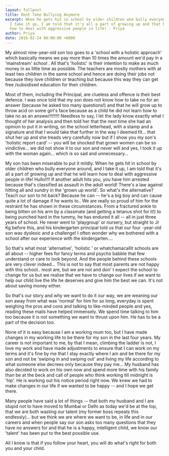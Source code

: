 ```yaml
---
layout: fullpost
title: Dont Take Bullying Anymore
excerpt: When he gets hit in school by older children who bully everyone around, and
  I take it up, I am told that it's all a part of growing up and that he will learn
  how to deal with aggressive people in life! - Priya
author: Priya
date: 2016-02-24 00:00:00 +0000
---
```


My almost nine-year-old son too goes to a 'school with a holistic approach'  which basically means we pay more than 10 times the amount we'd pay in a 'mainstream' school . All that's 'holistic' is their intention to make as much money in as little time as possible. The teachers are mostly mothers with at least two children in the same school and hence are doing their jobs not because they love children or teaching but because this way they can get free /subsidised education for their children. 

Most of them, including the Principal, are clueless and offence is their best defence. I was once told that my son does not know how to take no for an answer (because he asked too many questions!) and that he will grow up to throw acid on some girl's face because as a child he did not learn how to take no as an answer!!!!!!!! Needless to say, I let the lady know exactly what I thought of her analysis and then told her that the next time she had an opinion to put it in writing, on the school letterhead, with a stamp and a signature and that I would take that further in the way I deemed fit...  that shut her up and she treads very carefully now but if I show you my son's 'holistic report card' -- you will be shocked that grown women can be so vindictive... we did not show it to our son and never will and yes, I took it up with the woman again... which is so sad and unnecessary...

My son has been miserable to put it mildly. When he gets hit in school by older children who bully everyone around, and I take it up, I am told that it's all a part of growing up and that he will learn how to deal with aggressive people in life! Hullo!!!! If another adult hits you, you have him arrested because that's classified as assault in the adult world! There's a law against hitting all and sundry in the 'grown up world'. So what's the alternative? Teach our son to hit back? Because he can -- he's a big boy and can cause quite a lot of damage if he wants to.. We are really so proud of him for the restraint he has shown in these circumstances. From a fractured ankle to being bitten on his arm by a classmate (and getting a tetanus shot for it!) to being punched hard in the tummy, he has endured it all --  all in just three years of school. He never went to 'playgroup' or nursery, but straight to Jr Kg before this, and his kindergarten principal told us that our four -year-old son was dyslexic and a challenge! I often wonder why we bothered with a school after our experience with the kindergarten....     

So that's what most 'alternative', 'holistic ' or whatchamacallit schools are all about -- higher fees for fancy terms and psycho babble that few understand or care to look beyond. And the people behind these schools are very clever indeed... This is not to say that most parents are not happy with this school.. most are, but we are not and don' t expect the school to change for us but we realise that we have to change our lives if we want to help our child live the life he deserves and give him the best we can. It's not about saving money either. 

So that's our story and why we want to do it our way, we are weaning our son away from what was 'normal' for him for so long, everyday is spent weighing the pros and cons and talking to like-minded people and yes, reading these mails have helped immensely. We spend time talking to him too because it is not something we want to thrust upon him. He has to be a part of the decision too. 

None of it is easy because I am a working mum too, but I have made changes in my working life to be there for my son in the last four years. My career is not important to me, by that I mean, climbing the ladder is not, I love my work and have made adjustments to ensure that I can work on my terms and it's fine by me that I stay exactly where I am and be there for my son and not be 'swiping in and swiping out' and living my life according to what someone else decrees only because they pay me... My husband has also decided to work on his own now and spend more time with his family than be at the beck and call of people who think working till midnight is 'hip'. He is working out his notice period right now. We knew we had to make changes in our life if we wanted to be happy -- and I hope we get there. 

Many people have said a lot of things -- that both my husband and I are stupid not to have moved to Mumbai or Delhi as today we'd be at the top, that we are both wasting our talent (my former boss repeats this endlessly)... but we think we are where we want to be, in life and in our careers and when people say our son asks too many questions that they have no answers for and that he is a happy, intelligent child, we know our 'talent' has been put to the best possible use. 

All I know is that if you follow your heart, you will do what's right for both you and your child.
